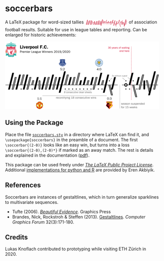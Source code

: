# soccerbars
A LaTeX package for word-sized tallies <img src="figs/lfc-2020-red.png" width="140em" height="25em" align="top"> of association football results. Suitable for use in league tables and reporting. Can be enlarged for historic achievements:

![LFC 2019/2020](figs/lfc-2020.png)


## Using the Package

Place the file [`soccerbars.sty`](soccerbars.sty) in a directory where LaTeX can find it, and `\usepackage{soccerbars}` in the preamble of a document. The first `\soccerbar{(2-0)}` looks like an easy win, but turns into a loss `\soccerbar{(2-0),(2-0)*}` if marked as an away match. The rest is details and explained in the documentation ([pdf](doc/soccerbars.pdf?raw=true)).

This package can be used freely under [*The LaTeX Public Project License*](LICENSE.md).
Additional [implementations for python and R](https://github.com/meakbiyik/soccerbars) are provided by Eren Akbiyik.


## References

Soccerbars are instances of gestaltlines, which in turn generalize sparklines to multivariate sequences.
* Tufte (2006). [*Beautiful Evidence*](https://www.edwardtufte.com/tufte/books_be). Graphics Press
* Brandes, Nick, Rockstroh & Steffen (2013). [Gestaltlines](https://doi.org/10.1111/cgf.12104). *Computer Graphics Forum* 32(3):171-180.


## Credits

Lukas Knoflach contributed to prototyping while visiting ETH Zürich in 2020. 
